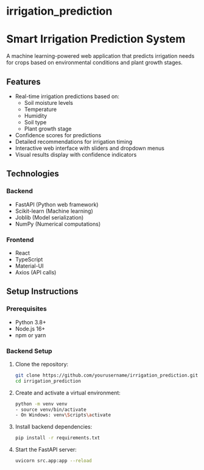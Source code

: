 # irrigation_prediction

# Smart Irrigation Prediction System

A machine learning-powered web application that predicts irrigation needs for crops based on environmental conditions and plant growth stages.

## Features

- Real-time irrigation predictions based on:
  - Soil moisture levels
  - Temperature
  - Humidity
  - Soil type
  - Plant growth stage
- Confidence scores for predictions
- Detailed recommendations for irrigation timing
- Interactive web interface with sliders and dropdown menus
- Visual results display with confidence indicators

## Technologies

### Backend

- FastAPI (Python web framework)
- Scikit-learn (Machine learning)
- Joblib (Model serialization)
- NumPy (Numerical computations)

### Frontend

- React
- TypeScript
- Material-UI
- Axios (API calls)





## Setup Instructions

### Prerequisites
- Python 3.8+
- Node.js 16+
- npm or yarn

### Backend Setup

1. Clone the repository:
   ```bash
   git clone https://github.com/yourusername/irrigation_prediction.git
   cd irrigation_prediction
   ```

2. Create and activate a virtual environment:
   ```bash
   python -m venv venv
   - source venv/bin/activate  
   - On Windows: venv\Scripts\activate
   ```

3. Install backend dependencies:
   ```bash
   pip install -r requirements.txt
   ```

4. Start the FastAPI server:
   ```bash
   uvicorn src.app:app --reload
   ```

